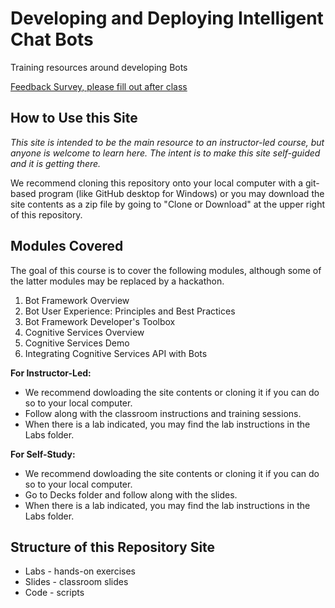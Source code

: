 # Developing and Deploying Intelligent Chat Bots

Training resources around developing Bots

[Feedback Survey, please fill out after class](https://www.surveymonkey.com/r/XQXDBY9)



## How to Use this Site

*This site is intended to be the main resource to an instructor-led course, but anyone is welcome to learn here.  The intent is to make this site self-guided and it is getting there.*

We recommend cloning this repository onto your local computer with a git-based program (like GitHub desktop for Windows) or you may download the site contents as a zip file by going to "Clone or Download" at the upper right of this repository.

## Modules Covered

The goal of this course is to cover the following modules, although some of the latter modules may be replaced by a hackathon.

1. Bot Framework Overview
2. Bot User Experience: Principles and Best Practices
3. Bot Framework Developer's Toolbox
4. Cognitive Services Overview
5. Cognitive Services Demo
6. Integrating Cognitive Services API with Bots

**For Instructor-Led:**
* We recommend dowloading the site contents or cloning it if you can do so to your local computer.
* Follow along with the classroom instructions and training sessions.
* When there is a lab indicated, you may find the lab instructions in the Labs folder.

**For Self-Study:**
* We recommend dowloading the site contents or cloning it if you can do so to your local computer.
* Go to Decks folder and follow along with the slides.
* When there is a lab indicated, you may find the lab instructions in the Labs folder.

## Structure of this Repository Site
*  Labs - hands-on exercises
*  Slides - classroom slides
*  Code - scripts
